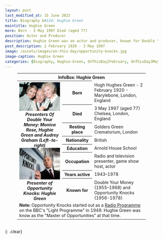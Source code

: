 ```yaml
---
layout: post
last_modified_at: 15 June 2023
title: Biography &#124; Hughie Green
maintitle: Hughie Green
more: Born - 3 May 1997 Died (aged 77)
position: Actor and Producer
description: Hughie Green was an actor and producer, known for Double Your Money (1955–1968) and Opportunity Knocks (1956-1978).
post_description: 2 February 1920 - 3 May 1997
image: /assets/images/on-this-day/opportunity-knocks.jpg
image-caption: Hughie Green
categories: [Biography, Hughie-Green, OnThisDay2February, OnThisDay3May]
---
```


<figure class="fig3">
<table>
<tr class="top"><th colspan="3">InfoBox: Hughie Green</th></tr>
<tr class="top">
<th rowspan="9" style="width:35%;">
<a href="/assets/images/on-this-day/monica-rose-hughie-green-and-audrey-graham-left-to-right-presented-double-your-money.jpg"><img src="/assets/images/on-this-day/monica-rose-hughie-green-and-audrey-graham-left-to-right-presented-double-your-money.jpg" class="full-width zoom-in" /></a>
<cite>Presenters Of Double Your Money: Monica Rose, Hughie Green and Audrey Graham (Left-to-right)</cite>
<br />
<a href="/assets/images/on-this-day/opportunity-knocks.jpg"><img src="/assets/images/on-this-day/opportunity-knocks.jpg" class="full-width zoom-in" /></a>
<cite>Presenter of Opportunity Knocks: Hughie Green</cite>
</th>
</tr>
<tr class="top"><th>Born</th><td>Hugh Hughes Green - 2 February 1920 - Marylebone, London, England</td></tr>
<tr class="top"><th>Died</th><td>3 May 1997 (aged 77) Chelsea, London, England</td></tr>
<tr class="top"><th>Resting place</th><td>Golders Green Crematorium, London</td></tr>
<tr class="top"><th>Nationality</th><td>British</td></tr>
<tr class="top"><th>Education</th><td>Arnold House School</td></tr>
<tr class="top"><th>Occupation</th><td>Radio and television presenter, game show host, actor</td></tr>
<tr class="top"><th>Years active</th><td>1943–1978</td></tr>
<tr class="top"><th>Known for</th><td>Double Your Money (1955–1968) and Opportunity Knocks (1956-1978)</td></tr>
<tr class="split"><td colspan="3"><strong>Note:</strong> Opportunity Knocks started out as a <a class="external-links" href="http://genome.ch.bbc.co.uk/search/0/20?q=Opportunity+Knocks&svc=9371580#search">Radio Programme</a> on the BBC's "Light Programme" in 1949. Hughie Green was know as the "Master of Opportunities" at that time.</td></tr>
</table>
</figure>

<br />{: .clear}

